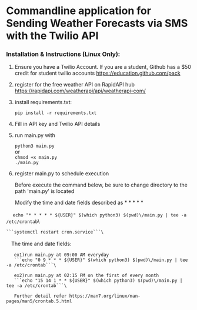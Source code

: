 # Commandline application for Sending Weather Forecasts via SMS with the Twilio API

### Installation & Instructions (Linux Only):

1.
   Ensure you have a Twilio Account. If you are a student, Github has a $50 credit for student twilio accounts
   https://education.github.com/pack

2.
   register for the free weather API on RapidAPI hub
   https://rapidapi.com/weatherapi/api/weatherapi-com/

3. install requirements.txt:

   ```pip install -r requirements.txt```

4. Fill in API key and Twilio API details

5. run main.py with
   
   ```python3 main.py```\
   or\
   ```chmod +x main.py```\
   ```./main.py```

6. register main.py to schedule execution

    Before execute the command below, be sure to change directory to the path 'main.py' is located
    
    Modify the time and date fields described as * * * * *
    
　  ```echo "* * * * * ${USER}" $(which python3) $(pwd)\/main.py | tee -a /etc/crontab```\
    
    ```systemctl restart cron.service```\
  
  　The time and date fields:
   
       ex1)run main.py at 09:00 AM everyday
       ```echo "0 9 * * * ${USER}" $(which python3) $(pwd)\/main.py | tee -a /etc/crontab```\

       ex2)run main.py at 02:15 PM on the first of every month 
       ```echo "15 14 1 * * ${USER}" $(which python3) $(pwd)\/main.py | tee -a /etc/crontab```\

       Further detail refer https://man7.org/linux/man-pages/man5/crontab.5.html
